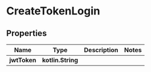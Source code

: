 
# CreateTokenLogin

## Properties
Name | Type | Description | Notes
------------ | ------------- | ------------- | -------------
**jwtToken** | **kotlin.String** |  | 



